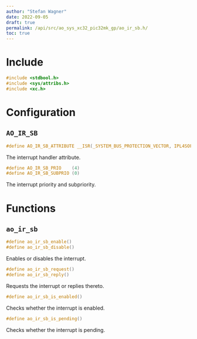 ```yaml
---
author: "Stefan Wagner"
date: 2022-09-05
draft: true
permalink: /api/src/ao_sys_xc32_pic32mk_gp/ao_ir_sb.h/
toc: true
---
```


# Include

```c
#include <stdbool.h>
#include <sys/attribs.h>
#include <xc.h>
```

# Configuration

## `AO_IR_SB`

```c
#define AO_IR_SB_ATTRIBUTE __ISR(_SYSTEM_BUS_PROTECTION_VECTOR, IPL4SOFT)
```

The interrupt handler attribute.

```c
#define AO_IR_SB_PRIO    (4)
#define AO_IR_SB_SUBPRIO (0)
```

The interrupt priority and subpriority.

# Functions

## `ao_ir_sb`

```c
#define ao_ir_sb_enable()
#define ao_ir_sb_disable()
```

Enables or disables the interrupt.

```c
#define ao_ir_sb_request()
#define ao_ir_sb_reply()
```

Requests the interrupt or replies thereto.

```c
#define ao_ir_sb_is_enabled()
```

Checks whether the interrupt is enabled.

```c
#define ao_ir_sb_is_pending()
```

Checks whether the interrupt is pending.
